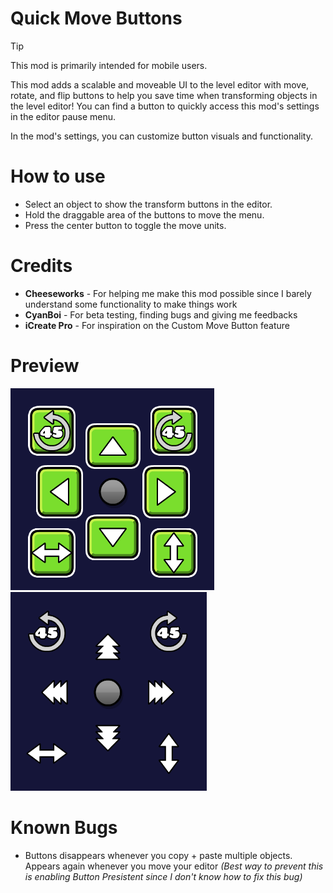 # Quick Move Buttons

> [!TIP]
>
> This mod is primarily intended for mobile users.

This mod adds a scalable and moveable UI to the level editor with move, rotate, and flip buttons to help you save time when transforming objects in the level editor! You can find a button to quickly access this mod's settings in the editor pause menu.

In the mod's settings, you can customize button visuals and functionality.
# How to use
- Select an object to show the transform buttons in the editor.
- Hold the draggable area of the buttons to move the menu.
- Press the center button to toggle the move units.
# Credits
- **Cheeseworks** - For helping me make this mod possible since I barely understand some functionality to make things work
- **CyanBoi** - For beta testing, finding bugs and giving me feedbacks
- **iCreate Pro** - For inspiration on the Custom Move Button feature
# Preview
![Preview 1 with button background](preview1.png)
![Preview 2 without button background](preview2.png)
# Known Bugs
- Buttons disappears whenever you copy + paste multiple objects. Appears again whenever you move your editor 
*(Best way to prevent this is enabling Button Presistent since I don't know how to fix this bug)*
